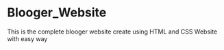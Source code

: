 # Blooger_Website
This is the complete blooger website create using HTML and CSS
Website with easy way

